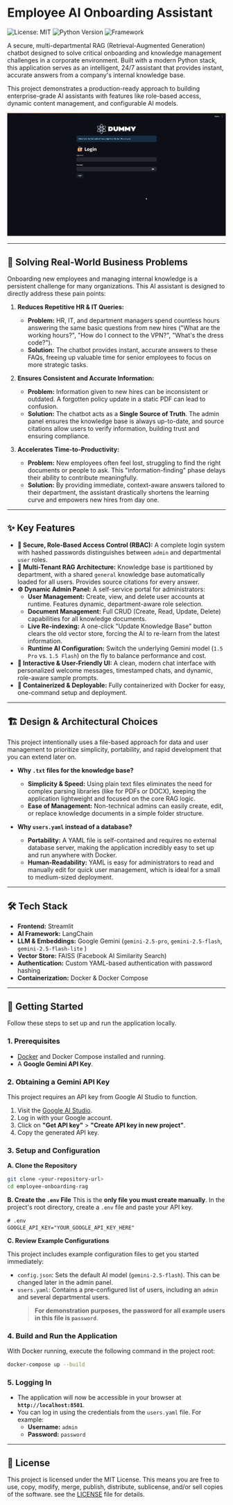 # Employee AI Onboarding Assistant

![License: MIT](https://img.shields.io/badge/License-MIT-yellow.svg)
![Python Version](https://img.shields.io/badge/Python-3.11-blue.svg)
![Framework](https://img.shields.io/badge/Framework-Streamlit-red.svg)

A secure, multi-departmental RAG (Retrieval-Augmented Generation) chatbot designed to solve critical onboarding and knowledge management challenges in a corporate environment. Built with a modern Python stack, this application serves as an intelligent, 24/7 assistant that provides instant, accurate answers from a company's internal knowledge base.

This project demonstrates a production-ready approach to building enterprise-grade AI assistants with features like role-based access, dynamic content management, and configurable AI models.

![Chat UI Screenshot](assets/preview/screenshot.png)

---

## 🎯 Solving Real-World Business Problems

Onboarding new employees and managing internal knowledge is a persistent challenge for many organizations. This AI assistant is designed to directly address these pain points:

1.  **Reduces Repetitive HR & IT Queries:**
    *   **Problem:** HR, IT, and department managers spend countless hours answering the same basic questions from new hires ("What are the working hours?", "How do I connect to the VPN?", "What's the dress code?").
    *   **Solution:** The chatbot provides instant, accurate answers to these FAQs, freeing up valuable time for senior employees to focus on more strategic tasks.

2.  **Ensures Consistent and Accurate Information:**
    *   **Problem:** Information given to new hires can be inconsistent or outdated. A forgotten policy update in a static PDF can lead to confusion.
    *   **Solution:** The chatbot acts as a **Single Source of Truth**. The admin panel ensures the knowledge base is always up-to-date, and source citations allow users to verify information, building trust and ensuring compliance.

3.  **Accelerates Time-to-Productivity:**
    *   **Problem:** New employees often feel lost, struggling to find the right documents or people to ask. This "information-finding" phase delays their ability to contribute meaningfully.
    *   **Solution:** By providing immediate, context-aware answers tailored to their department, the assistant drastically shortens the learning curve and empowers new hires from day one.

---

## ✨ Key Features

-   **🔐 Secure, Role-Based Access Control (RBAC):** A complete login system with hashed passwords distinguishes between `admin` and departmental `user` roles.
-   **🧠 Multi-Tenant RAG Architecture:** Knowledge base is partitioned by department, with a shared `general` knowledge base automatically loaded for all users. Provides source citations for every answer.
-   **⚙️ Dynamic Admin Panel:** A self-service portal for administrators:
    -   **User Management:** Create, view, and delete user accounts at runtime. Features dynamic, department-aware role selection.
    -   **Document Management:** Full CRUD (Create, Read, Update, Delete) capabilities for all knowledge documents.
    -   **Live Re-indexing:** A one-click "Update Knowledge Base" button clears the old vector store, forcing the AI to re-learn from the latest information.
    -   **Runtime AI Configuration:** Switch the underlying Gemini model (`1.5 Pro` vs. `1.5 Flash`) on the fly to balance performance and cost.
-   **💬 Interactive & User-Friendly UI:** A clean, modern chat interface with personalized welcome messages, timestamped chats, and dynamic, role-aware sample prompts.
-   **🚀 Containerized & Deployable:** Fully containerized with Docker for easy, one-command setup and deployment.

---

## 🏗️ Design & Architectural Choices

This project intentionally uses a file-based approach for data and user management to prioritize simplicity, portability, and rapid development that you can extend later on.

-   **Why `.txt` files for the knowledge base?**
    -   **Simplicity & Speed:** Using plain text files eliminates the need for complex parsing libraries (like for PDFs or DOCX), keeping the application lightweight and focused on the core RAG logic.
    -   **Ease of Management:** Non-technical admins can easily create, edit, or replace knowledge documents in a simple folder structure.

-   **Why `users.yaml` instead of a database?**
    -   **Portability:** A YAML file is self-contained and requires no external database server, making the application incredibly easy to set up and run anywhere with Docker.
    -   **Human-Readability:** YAML is easy for administrators to read and manually edit for quick user management, which is ideal for a small to medium-sized deployment.

---

## 🛠️ Tech Stack

-   **Frontend:** Streamlit
-   **AI Framework:** LangChain
-   **LLM & Embeddings:** Google Gemini (`gemini-2.5-pro`, `gemini-2.5-flash`, `gemini-2.5-flash-lite` )
-   **Vector Store:** FAISS (Facebook AI Similarity Search)
-   **Authentication:** Custom YAML-based authentication with password hashing
-   **Containerization:** Docker & Docker Compose

---

## 🚀 Getting Started

Follow these steps to set up and run the application locally.

### 1. Prerequisites

-   [Docker](https://www.docker.com/products/docker-desktop/) and Docker Compose installed and running.
-   A **Google Gemini API Key**.

### 2. Obtaining a Gemini API Key

This project requires an API key from Google AI Studio to function.

1.  Visit the [Google AI Studio](https://aistudio.google.com/).
2.  Log in with your Google account.
3.  Click on **"Get API key"** > **"Create API key in new project"**.
4.  Copy the generated API key.

### 3. Setup and Configuration

**A. Clone the Repository**
```bash
git clone <your-repository-url>
cd employee-onboarding-rag
```

**B. Create the `.env` File**
This is the **only file you must create manually**. In the project's root directory, create a `.env` file and paste your API key.
```
# .env
GOOGLE_API_KEY="YOUR_GOOGLE_API_KEY_HERE"
```

**C. Review Example Configurations**

This project includes example configuration files to get you started immediately:
-   `config.json`: Sets the default AI model (`gemini-2.5-flash`). This can be changed later in the admin panel.
-   `users.yaml`: Contains a pre-configured list of users, including an `admin` and several departmental users.
    > **For demonstration purposes, the password for all example users in this file is `password`**.

### 4. Build and Run the Application

With Docker running, execute the following command in the project root:
```bash
docker-compose up --build
```

### 5. Logging In

-   The application will now be accessible in your browser at **`http://localhost:8501`**.
-   You can log in using the credentials from the `users.yaml` file. For example:
    -   **Username:** `admin`
    -   **Password:** `password`
---

## 📄 License

This project is licensed under the MIT License. This means you are free to use, copy, modify, merge, publish, distribute, sublicense, and/or sell copies of the software. see the [LICENSE](LICENSE) file for details.